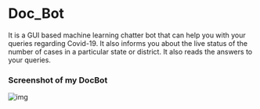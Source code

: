# Doc_Bot
It is a GUI based machine learning chatter bot that can help you with your queries regarding Covid-19.  It also informs you about the live status of the number of cases in a particular state or district.  It also reads the answers to your queries.

### Screenshot of my DocBot
<img src="https://user-images.githubusercontent.com/61653597/86271713-042d2e80-bbeb-11ea-980a-1cdc9c78fa9f.PNG" alt="img" style="max-width:100%;">

